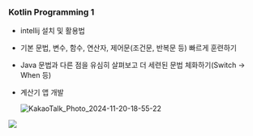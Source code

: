 ### Kotlin Programming 1

* intellij 설치 및 활용법
* 기본 문법, 변수, 함수, 연산자, 제어문(조건문, 반복문 등) 빠르게 훈련하기
* Java 문법과 다른 점을 유심히 살펴보고 더 세련된 문법 체화하기(Switch -> When 등)
* 계산기 앱 개발
  
  ![KakaoTalk_Photo_2024-11-20-18-55-22](https://github.com/user-attachments/assets/97edbfb0-20b4-4e8b-aa34-a412b496988d)
<img src="https://github.com/user-attachments/assets/cead84bd-aca1-4889-9edd-185a5c26e3a8" width="２00"/>
